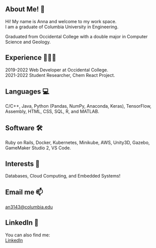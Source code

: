 ## About Me! 👋<br />

Hi! My name is Anna and welcome to my work space.<br /> 
I am a graduate of Columbia University in Engineering.<br />

Graduated from Occidental College with a double major in Computer Science and Geology.<br /> 

## Experience 👩🏼‍💻<br />
2019-2022 Web Developer at Occidental College.<br />
2021-2022 Student Researcher, Chem React Project.<br />

## Languages 💻<br />
C/C++, Java, Python (Pandas, NumPy, Anaconda, Keras), TensorFlow, Assembly, HTML, CSS, SQL, R, and MATLAB.

## Software 🛠️<br />
Ruby on Rails, Docker, Kubernetes, Minikube, AWS, Unity3D, Gazebo, GameMaker Studio 2, VS Code.

## Interests 🧠<br />
Databases, Cloud Computing, and Embedded Systems! 

## Email me 📫<br />
an3143@columbia.edu

## LinkedIn 🔗<br />
You can also find me: <br />
[LinkedIn](https://www.linkedin.com/in/anna-nefedenkova/)
